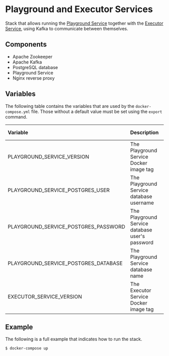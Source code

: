 # Playground and Executor Services

Stack that allows running the [Playground Service](https://github.com/coding-eval-platform/playground-service) together with the [Executor Service](https://github.com/coding-eval-platform/executor-service), using Kafka to communicate between themselves.

## Components

- Apache Zookeeper
- Apache Kafka
- PostgreSQL database
- Playground Service
- Nginx reverse proxy

## Variables

The following table contains the variables that are used by the ```docker-compose.yml``` file.
Those without a default value must be set using the ```export``` command.


| Variable                              | Description                                       | Default value         |
|:--------------------------------------|:--------------------------------------------------|:---------------------:|
| PLAYGROUND_SERVICE_VERSION            | The Playground Service Docker image tag           | 0.0.1-RELEASE         |
| PLAYGROUND_SERVICE_POSTGRES_USER      | The Playground Service database username          | playground-service    |
| PLAYGROUND_SERVICE_POSTGRES_PASSWORD  | The Playground Service database user's password   | playground-service    |
| PLAYGROUND_SERVICE_POSTGRES_DATABASE  | The Playground Service database name              | playground-service    |
| EXECUTOR_SERVICE_VERSION              | The Executor Service Docker image tag             | 0.0.1-RELEASE         |


## Example

The following is a full example that indicates how to run the stack.

```
$ docker-compose up
```
